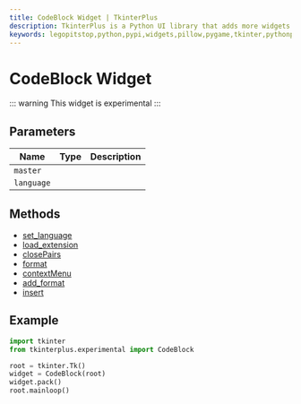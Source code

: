 ```yaml
---
title: CodeBlock Widget | TkinterPlus
description: TkinterPlus is a Python UI library that adds more widgets to Tkinter
keywords: legopitstop,python,pypi,widgets,pillow,pygame,tkinter,pythonpackage
---
```


# CodeBlock Widget <Badge type="warning" text="Experimental" />

::: warning
This widget is experimental
:::

## Parameters

| Name       | Type | Description |
| ---------- | ---- | ----------- |
| `master`   |      |             |
| `language` |      |             |

## Methods

- [set_language](#set_language)
- [load_extension](#load_extension)
- [closePairs](#closePairs)
- [format](#format)
- [contextMenu](#contextMenu)
- [add_format](#add_format)
- [insert](#insert)

## Example

```py
import tkinter
from tkinterplus.experimental import CodeBlock

root = tkinter.Tk()
widget = CodeBlock(root)
widget.pack()
root.mainloop()
```
